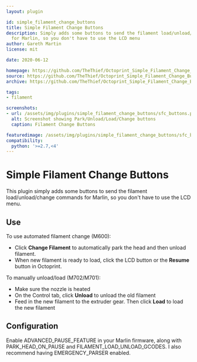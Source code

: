 ```yaml
---
layout: plugin

id: simple_filament_change_buttons
title: Simple Filament Change Buttons
description: Simply adds some buttons to send the filament load/unload/change commands
  for Marlin, so you don't have to use the LCD menu
author: Gareth Martin
license: mit

date: 2020-06-12

homepage: https://github.com/TheThief/Octoprint_Simple_Filament_Change_Buttons/
source: https://github.com/TheThief/Octoprint_Simple_Filament_Change_Buttons/
archive: https://github.com/TheThief/Octoprint_Simple_Filament_Change_Buttons/archive/master.zip

tags:
- filament

screenshots:
- url: /assets/img/plugins/simple_filament_change_buttons/sfc_buttons.png
  alt: Screenshot showing Park/Unload/Load/Change buttons
  caption: Filament Change Buttons

featuredimage: /assets/img/plugins/simple_filament_change_buttons/sfc_buttons.png
compatibility:
  python: '>=2.7,<4'
---
```


# Simple Filament Change Buttons

This plugin simply adds some buttons to send the filament load/unload/change commands for Marlin, so you don't have to use the LCD menu.

## Use

To use automated filament change (M600):

* Click **Change Filament** to automatically park the head and then unload filament.
* When new filament is ready to load, click the LCD button or the **Resume** button in Octoprint.

To manually unload/load (M702/M701):

* Make sure the nozzle is heated
* On the Control tab, click **Unload** to unload the old filament
* Feed in the new filament to the extruder gear. Then click **Load** to load the new filament

## Configuration

Enable ADVANCED_PAUSE_FEATURE in your Marlin firmware, along with PARK_HEAD_ON_PAUSE and FILAMENT_LOAD_UNLOAD_GCODES. I also recommend having EMERGENCY_PARSER enabled.
